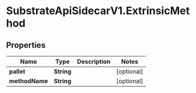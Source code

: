 # SubstrateApiSidecarV1.ExtrinsicMethod

## Properties

Name | Type | Description | Notes
------------ | ------------- | ------------- | -------------
**pallet** | **String** |  | [optional] 
**methodName** | **String** |  | [optional] 


